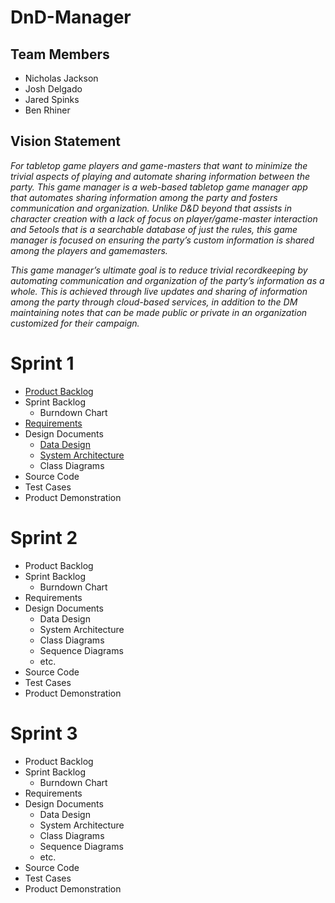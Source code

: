# DnD-Manager

## Team Members
* Nicholas Jackson
* Josh Delgado
* Jared Spinks
* Ben Rhiner

## Vision Statement
*For tabletop game players and game-masters that want to minimize the trivial aspects of playing and automate sharing information between the party. This game manager is a web-based tabletop game manager app that automates sharing information among the party and fosters communication and organization. Unlike D&D beyond that assists in character creation with a lack of focus on player/game-master interaction and 5etools that is a searchable database of just the rules, this game manager is focused on ensuring the party’s custom information is shared among the players and gamemasters.*

*This game manager’s ultimate goal is to reduce trivial recordkeeping by automating communication and organization of the party’s information as a whole. This is achieved through live updates and sharing of information among the party through cloud-based services, in addition to the DM maintaining notes that can be made public or private in an organization customized for their campaign.*


# Sprint 1
* [Product Backlog](https://docs.google.com/spreadsheets/d/1pM4LNKbn0VARa-6aoJjO_WKt7aaFGWfbQ1u1XvpPESQ/edit?usp=sharing)
* Sprint Backlog
  * Burndown Chart
* [Requirements](https://docs.google.com/spreadsheets/d/1gTuvJt6pRhQ97uNCz52Mkvo1T-Q63PJ0XSgve65ibP8/edit?usp=sharing)
* Design Documents
  * [Data Design](https://docs.google.com/document/d/1QYjD3UI0MlG_QJy867MBFY1zpKTJi5I4bI_s6t0syXE/edit)
  * [System Architecture](https://docs.google.com/drawings/d/1TUbR1T9_B6WfCYGCicQKSH8qjjn9X43obXvX7nI2Zt0/edit?usp=sharing)
  * Class Diagrams
* Source Code
* Test Cases
* Product Demonstration

# Sprint 2
* Product Backlog
* Sprint Backlog
  * Burndown Chart
* Requirements
* Design Documents
  * Data Design
  * System Architecture
  * Class Diagrams
  * Sequence Diagrams
  * etc.
* Source Code
* Test Cases
* Product Demonstration

# Sprint 3
* Product Backlog
* Sprint Backlog
  * Burndown Chart
* Requirements
* Design Documents
  * Data Design
  * System Architecture
  * Class Diagrams
  * Sequence Diagrams
  * etc.
* Source Code
* Test Cases
* Product Demonstration


